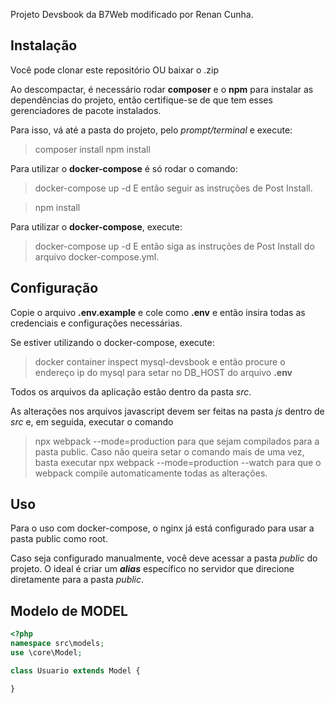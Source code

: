 Projeto Devsbook da B7Web modificado por Renan Cunha.

## Instalação
Você pode clonar este repositório OU baixar o .zip

Ao descompactar, é necessário rodar **composer** e o **npm** para instalar as
dependências do projeto, então certifique-se de que tem esses gerenciadores
de pacote instalados.

Para isso, vá até a pasta do projeto, pelo *prompt/terminal* e execute:
> composer install
> npm install

Para utilizar o **docker-compose** é só rodar o comando:
> docker-compose up -d
E então seguir as instruções de Post Install.

> npm install

Para utilizar o **docker-compose**, execute:
> docker-compose up -d
E então siga as instruções de Post Install do arquivo docker-compose.yml.

## Configuração
Copie o arquivo **.env.example** e cole como **.env** e então insira todas
as credenciais e configurações necessárias.

Se estiver utilizando o docker-compose, execute:
> docker container inspect mysql-devsbook
e então procure o endereço ip do mysql para setar no DB_HOST do arquivo **.env**

Todos os arquivos da aplicação estão dentro da pasta *src*.

As alterações nos arquivos javascript devem ser feitas na pasta
*js* dentro de *src* e, em seguida, executar o comando
> npx webpack --mode=production
para que sejam compilados para a pasta public.
Caso não queira setar o comando mais de uma vez, basta executar
> npx webpack --mode=production --watch
para que o webpack compile automaticamente todas as alterações.

## Uso
Para o uso com docker-compose, o nginx já está configurado para
usar a pasta public como root.

Caso seja configurado manualmente, você deve acessar a pasta *public* do projeto.
O ideal é criar um ***alias*** específico no servidor que direcione diretamente
para a pasta *public*.

## Modelo de MODEL
```php
<?php
namespace src\models;
use \core\Model;

class Usuario extends Model {

}
```